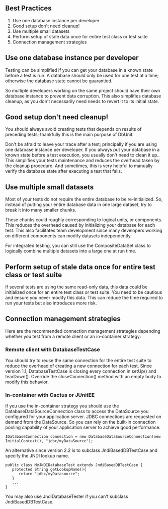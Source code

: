 ## Best Practices

1. Use one database instance per developer
2. Good setup don't need cleanup!
3. Use multiple small datasets
4. Perform setup of stale data once for entire test class or test suite
5. Connection management strategies

## Use one database instance per developer

Testing can be simplified if you can get your database in a known state before a test is run. 
A database should only be used for one test at a time; otherwise the database state cannot be guarantied.

So multiple developers working on the same project should have their own database instance to prevent data corruption. 
This also simplifies database cleanup, as you don't necessarily need needs to revert it to its initial state.

## Good setup don't need cleanup!

You should always avoid creating tests that depends on results of preceding tests; thankfully this is the main purpose of DbUnit.

Don't be afraid to leave your trace after a test; principally if you are using one database instance per developer. 
If you always put your database in a known state before a test execution, you usually don't need to clean it up.. 
This simplifies your tests maintenance and reduces the overhead taken by the cleanup procedure. 
And sometimes, this is very helpful to manually verify the database state after executing a test that fails.

## Use multiple small datasets

Most of your tests do not require the entire database to be re-initialized. 
So, instead of putting your entire database data in one large dataset, try to break it into many smaller chunks.

These chunks could roughly corresponding to logical units, or components. 
This reduces the overhead caused by initializing your database for each test. 
This also facilitates team development since many developers working on different components can modify datasets independently.

For integrated testing, you can still use the CompositeDataSet class to logically combine multiple datasets into a large one at run time.

## Perform setup of stale data once for entire test class or test suite

If several tests are using the same read-only data, this data could be initialized once for an entire test class or test suite. 
You need to be cautious and ensure you never modify this data. 
This can reduce the time required to run your tests but also introduces more risk.

## Connection management strategies

Here are the recommended connection management strategies depending whether you test from a remote client or an in-container strategy:

### Remote client with DatabaseTestCase

You should try to reuse the same connection for the entire test suite to reduce the overhead of creating a new connection for each test. 
Since version 1.1, DatabaseTestCase is closing every connection in setUp() and tearDown(). Override the closeConnection() method with an empty body to modify this behavior.

### In-container with Cactus or JUnitEE

If you use the in-container strategy you should use the DatabaseDataSourceConnection class to access the DataSource you configured for your application server. 
JDBC connections are requested on demand from the DataSource. 
So you can rely on the built-in connection pooling capability of your application server to achieve good performance. 

`IDatabaseConnection connection = new DatabaseDataSourceConnection(new InitialContext(), "jdbc/myDataSource");`

An alternative since version 2.2 is to subclass JndiBasedDBTestCase and specify the JNDI lookup name. 

```text
public class MyJNDIDatabaseTest extends JndiBasedDBTestCase {
   protected String getLookupName(){
      return "jdbc/myDatasource";
   }
   ...
}
```

You may also use JndiDatabaseTester if you can't subclass JndiBasedDBTestCase. 
